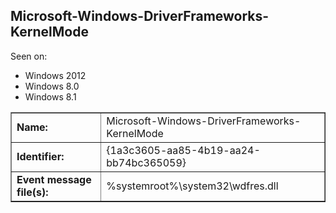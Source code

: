 ## Microsoft-Windows-DriverFrameworks-KernelMode

Seen on:
* Windows 2012
* Windows 8.0
* Windows 8.1

<table border="1" class="docutils">
  <tbody>
    <tr>
      <td><b>Name:</b></td>
      <td>Microsoft-Windows-DriverFrameworks-KernelMode</td>
    </tr>
    <tr>
      <td><b>Identifier:</b></td>
      <td>{1a3c3605-aa85-4b19-aa24-bb74bc365059}</td>
    </tr>
    <tr>
      <td><b>Event message file(s):</b></td>
      <td>%systemroot%\system32\wdfres.dll</td>
    </tr>
  </tbody>
</table>

&nbsp;

